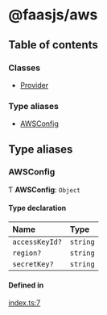 # @faasjs/aws

## Table of contents

### Classes

- [Provider](classes/Provider.md)

### Type aliases

- [AWSConfig](modules.md#awsconfig)

## Type aliases

### AWSConfig

Ƭ **AWSConfig**: `Object`

#### Type declaration

| Name | Type |
| :------ | :------ |
| `accessKeyId?` | `string` |
| `region?` | `string` |
| `secretKey?` | `string` |

#### Defined in

[index.ts:7](https://github.com/faasjs/faasjs/blob/1705fd2/packages/aws/src/index.ts#L7)
